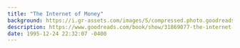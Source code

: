 ```yaml
---
title: "The Internet of Money"
background: https://i.gr-assets.com/images/S/compressed.photo.goodreads.com/books/1473282681l/31869077._SY75_.jpg
description: https://www.goodreads.com/book/show/31869077-the-internet-of-money
date: 1995-12-24 22:32:07 -0400
---
```

